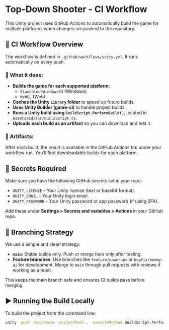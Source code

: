 # Top-Down Shooter - CI Workflow

This Unity project uses GitHub Actions to automatically build the game for multiple platforms when changes are pushed to the repository.

## 🔧 CI Workflow Overview

The workflow is defined in `.github/workflows/unity.yml`. It runs automatically on every push.

### 🔁 What it does:
- **Builds the game for each supported platform:**
  - `StandaloneWindows64` (Windows)
  - `WebGL` (Web)
- **Caches the Unity `Library` folder** to speed up future builds.
- **Uses Unity Builder (game-ci)** to handle project builds.
- **Runs a Unity build using `BuildScript.PerformBuild()`**, located in `Assets/Editor/BuildScript.cs`.
- **Uploads each build as an artifact** so you can download and test it.

### 📁 Artifacts:
After each build, the result is available in the GitHub Actions tab under your workflow run. You’ll find downloadable builds for each platform.

## 🔐 Secrets Required

Make sure you have the following GitHub secrets set in your repo:

- `UNITY_LICENSE` – Your Unity license (text or base64 format).
- `UNITY_EMAIL` – Your Unity login email.
- `UNITY_PASSWORD` – Your Unity password or app password (if using 2FA).

Add these under **Settings > Secrets and variables > Actions** in your GitHub repo.

## 🔀 Branching Strategy

We use a simple and clean strategy:

- **`main`**: Stable builds only. Push or merge here only after testing.
- **Feature branches**: Use branches like `feature/powerups` or `bugfix/enemy-ai` for development. Merge to `main` through pull requests with reviews if working as a team.

This keeps the main branch safe and ensures CI builds pass before merging.

## ▶️ Running the Build Locally

To build the project from the command line:

```bash
unity -quit -batchmode -projectPath . -executeMethod BuildScript.PerformBuild
